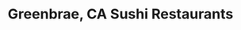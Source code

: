 ---
layout: city
title: Greenbrae, CA Sushi Restaurants
permalink: /california/greenbrae/
stateAbbr: CA
stateName: California
cityName: Greenbrae

---